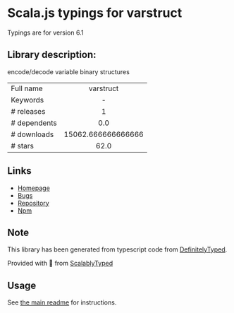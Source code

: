 
# Scala.js typings for varstruct

Typings are for version 6.1

## Library description:
encode/decode variable binary structures

|                    |                 |
| ------------------ | :-------------: |
| Full name          | varstruct |
| Keywords           | - |
| # releases         | 1 |
| # dependents       | 0.0 |
| # downloads        | 15062.666666666666 |
| # stars            | 62.0 |

## Links
- [Homepage](https://github.com/varstruct/varstruct)
- [Bugs](https://github.com/varstruct/varstruct/issues)
- [Repository](https://github.com/varstruct/varstruct)
- [Npm](https://www.npmjs.com/package/varstruct)
    


## Note
This library has been generated from typescript code from [DefinitelyTyped](https://definitelytyped.org).

Provided with :purple_heart: from [ScalablyTyped](https://github.com/oyvindberg/ScalablyTyped)

## Usage
See [the main readme](../../readme.md) for instructions.


